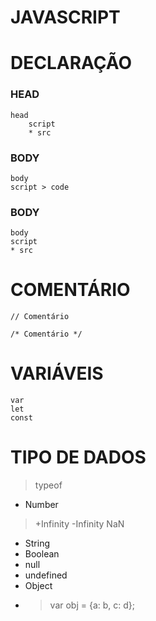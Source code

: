 ﻿
# JAVASCRIPT

# DECLARAÇÃO
### HEAD

    head
	    script
	    * src

### BODY

    body
    script > code

### BODY

    body
    script
    * src

# COMENTÁRIO
```
// Comentário

/* Comentário */
```

# VARIÁVEIS

    var
    let
    const
    
# TIPO DE DADOS
>  typeof

 - Number 
 > +Infinity -Infinity NaN

 - String 
 - Boolean 
 - null 
 - undefined 
 - Object
 - > var obj = {a: b, c: d};


